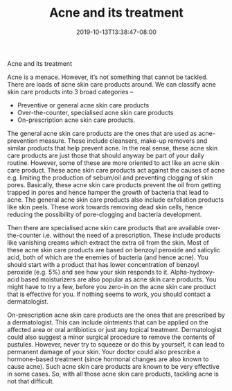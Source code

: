 ﻿---
title: "Acne and its treatment"
date: 2019-10-13T13:38:47-08:00
description: "Skincare Tips for Web Success"
featured_image: "/images/Skincare.jpg"
tags: ["Skincare"]
---

Acne and its treatment

Acne is a menace. However, it’s not something that cannot be tackled. There are loads of acne skin care products around. We can classify acne skin care products into 3 broad categories – 
* Preventive or general acne skin care products
* Over-the-counter, specialised acne skin care products 
* On-prescription acne skin care products. 

The general acne skin care products are the ones that are used as acne-prevention measure. These include cleansers, make-up removers and similar products that help prevent acne. In the real sense, these acne skin care products are just those that should anyway be part of your daily routine. However, some of these are more oriented to act like an acne skin care product. These acne skin care products act against the causes of acne e.g. limiting the production of sebum/oil and preventing clogging of skin pores. Basically, these acne skin care products prevent the oil from getting trapped in pores and hence hamper the growth of bacteria that lead to acne. The general acne skin care products also include exfoliation products like skin peels. These work towards removing dead skin cells, hence reducing the possibility of pore-clogging and bacteria development.

Then there are specialised acne skin care products that are available over-the-counter i.e. without the need of a prescription. These include products like vanishing creams which extract the extra oil from the skin. Most of these acne skin care products are based on benzoyl peroxide and salicylic acid, both of which are the enemies of bacteria (and hence acne). You should start with a product that has lower concentration of benzoyl peroxide (e.g. 5%) and see how your skin responds to it.  Alpha-hydroxy-acid based moisturizers are also popular as acne skin care products. You might have to try a few, before you zero-in on the acne skin care product that is effective for you. If nothing seems to work, you should contact a dermatologist. 

On-prescription acne skin care products are the ones that are prescribed by a dermatologist. This can include ointments that can be applied on the affected area or oral antibiotics or just any topical treatment. Dermatologist could also suggest a minor surgical procedure to remove the contents of pustules.  However, never try to squeeze or do this by yourself, it can lead to permanent damage of your skin.  Your doctor could also prescribe a hormone-based treatment (since hormonal changes are also known to cause acne). Such acne skin care products are known to be very effective in some cases.
So, with all those acne skin care products, tackling acne is not that difficult.



